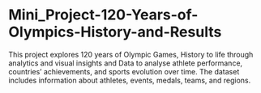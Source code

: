 # Mini_Project-120-Years-of-Olympics-History-and-Results
This project explores 120 years of Olympic Games, History to life through analytics and visual insights and Data to analyse athlete performance, countries’ achievements, and sports evolution over time. The dataset includes information about athletes, events, medals, teams, and regions. 
